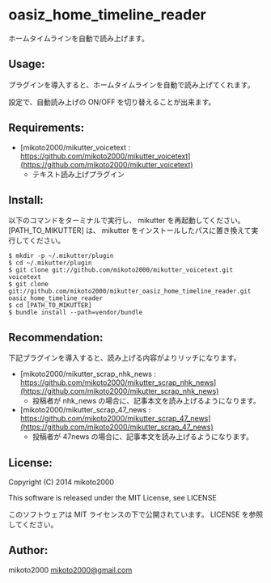 oasiz_home_timeline_reader
==========================

ホームタイムラインを自動で読み上げます。

Usage:
------

プラグインを導入すると、ホームタイムラインを自動で読み上げてくれます。

設定で、自動読み上げの ON/OFF を切り替えることが出来ます。

Requirements:
-------------

- [mikoto2000/mikutter_voicetext : https://github.com/mikoto2000/mikutter_voicetext](https://github.com/mikoto2000/mikutter_voicetext)
    - テキスト読み上げプラグイン

Install:
--------

以下のコマンドをターミナルで実行し、 mikutter を再起動してください。
[PATH_TO_MIKUTTER] は、 mikutter をインストールしたパスに置き換えて実行してください。

~~~ { .sh }
$ mkdir -p ~/.mikutter/plugin
$ cd ~/.mikutter/plugin
$ git clone git://github.com/mikoto2000/mikutter_voicetext.git voicetext
$ git clone git://github.com/mikoto2000/mikutter_oasiz_home_timeline_reader.git oasiz_home_timeline_reader
$ cd [PATH_TO_MIKUTTER]
$ bundle install --path=vendor/bundle
~~~

Recommendation:
---------------

下記プラグインを導入すると、読み上げる内容がよりリッチになります。

- [mikoto2000/mikutter_scrap_nhk_news : https://github.com/mikoto2000/mikutter_scrap_nhk_news](https://github.com/mikoto2000/mikutter_scrap_nhk_news)
    - 投稿者が nhk_news の場合に、記事本文を読み上げるようになります。
- [mikoto2000/mikutter_scrap_47_news : https://github.com/mikoto2000/mikutter_scrap_47_news](https://github.com/mikoto2000/mikutter_scrap_47_news)
    - 投稿者が 47news の場合に、記事本文を読み上げるようになります。

License:
--------

Copyright (C) 2014 mikoto2000

This software is released under the MIT License, see LICENSE

このソフトウェアは MIT ライセンスの下で公開されています。 LICENSE を参照してください。

Author:
-------

mikoto2000 <mikoto2000@gmail.com>

